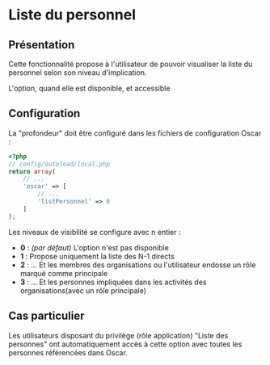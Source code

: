 # Liste du personnel

## Présentation
Cette fonctionnalité propose à l'utilisateur de pouvoir visualiser la liste du personnel selon son niveau d'implication. 

L'option, quand elle est disponible, et accessible

## Configuration
La "profondeur" doit être configuré dans les fichiers de configuration Oscar :
 
```php
<?php
// config/autoload/local.php
return array(
    // ...
    'oscar' => [
        // ...
        'listPersonnel' => 0    
    ]
);
```

Les niveaux de visibilité se configure avec n entier : 

 - **0** : *(par défaut)* L'option n'est pas disponible
 - **1** : Propose uniquement la liste des N-1 directs
 - **2** : ... Et les membres des organisations ou l'utilisateur endosse un rôle marqué comme principale
 - **3** : ... Et les personnes impliquées dans les activités des organisations(avec un rôle principale)
 
## Cas particulier

Les utilisateurs disposant du privilège (rôle application) "Liste des personnes" ont automatiquement accès à cette option avec toutes les personnes référencées dans Oscar.